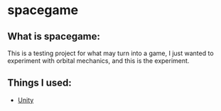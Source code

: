 # spacegame

## What is spacegame:

This is a testing project for what may turn into a game, I just wanted to experiment with orbital mechanics, and this is the experiment.

## Things I used:
- [Unity](https://unity.com/)
